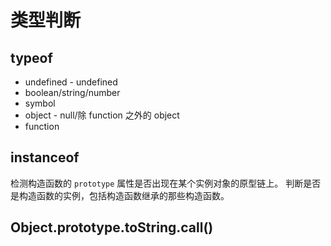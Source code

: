 # 类型判断

## typeof

- undefined - undefined
- boolean/string/number
- symbol
- object - null/除 function 之外的 object
- function

## instanceof

检测构造函数的 `prototype` 属性是否出现在某个实例对象的原型链上。
判断是否是构造函数的实例，包括构造函数继承的那些构造函数。

## Object.prototype.toString.call()
